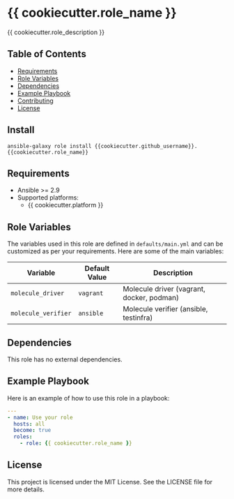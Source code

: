 # {{ cookiecutter.role_name }}

{{ cookiecutter.role_description }}

## Table of Contents

- [Requirements](#requirements)
- [Role Variables](#role-variables)
- [Dependencies](#dependencies)
- [Example Playbook](#example-playbook)
- [Contributing](#contributing)
- [License](#license)

## Install
```
ansible-galaxy role install {{cookiecutter.github_username}}.{{cookiecutter.role_name}}

```

## Requirements

- Ansible >= 2.9
- Supported platforms:
  - {{ cookiecutter.platform }}


## Role Variables

The variables used in this role are defined in `defaults/main.yml` and can be customized as per your requirements. Here are some of the main variables:

| Variable           | Default Value           | Description                          |
|--------------------|-------------------------|--------------------------------------|
| `molecule_driver`  | `vagrant`               | Molecule driver (vagrant, docker, podman) |
| `molecule_verifier`| `ansible`               | Molecule verifier (ansible, testinfra) |

## Dependencies

This role has no external dependencies.

## Example Playbook

Here is an example of how to use this role in a playbook:

```yaml
---
- name: Use your role
  hosts: all
  become: true
  roles:
    - role: {{ cookiecutter.role_name }}
```

## License
This project is licensed under the MIT License. See the LICENSE file for more details.